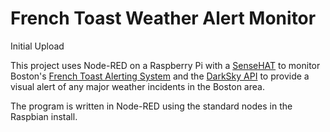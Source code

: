 # French Toast Weather Alert Monitor
Initial Upload

This project uses Node-RED on a Raspberry Pi with a [SenseHAT](https://www.raspberrypi.org/products/sense-hat/) to monitor Boston's [French Toast Alerting System](http://www.universalhub.com/french-toast?nocache=1) and the [DarkSky API](https://darksky.net/dev/) to provide a visual alert of any major weather incidents in the Boston area. 


The program is written in Node-RED using the standard nodes in the Raspbian install. 


